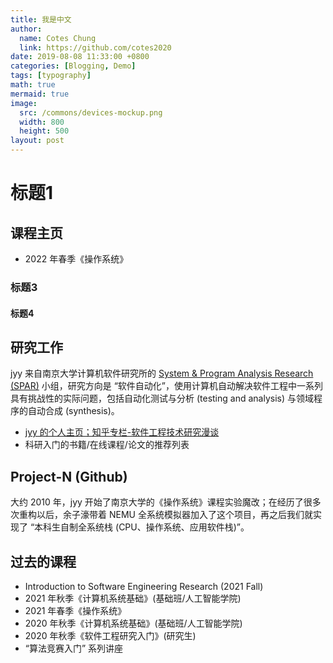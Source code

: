 ```yaml
---
title: 我是中文
author:
  name: Cotes Chung
  link: https://github.com/cotes2020
date: 2019-08-08 11:33:00 +0800
categories: [Blogging, Demo]
tags: [typography]
math: true
mermaid: true
image:
  src: /commons/devices-mockup.png
  width: 800
  height: 500
layout: post
---
```


# 标题1

## 课程主页
- 2022 年春季《操作系统》

### 标题3

#### 标题4

## 研究工作
jyy 来自南京大学计算机软件研究所的 [System & Program Analysis Research (SPAR)](baidu.com) 小组，研究方向是 “软件自动化”，使用计算机自动解决软件工程中一系列具有挑战性的实际问题，包括自动化测试与分析 (testing and analysis) 与领域程序的自动合成 (synthesis)。

- [jyy 的个人主页；知乎专栏-软件工程技术研究漫谈](http://jyywiki.cn/)
- 科研入门的书籍/在线课程/论文的推荐列表

## Project-N (Github)
大约 2010 年，jyy 开始了南京大学的《操作系统》课程实验魔改；在经历了很多次重构以后，余子濠带着 NEMU 全系统模拟器加入了这个项目，再之后我们就实现了 “本科生自制全系统栈 (CPU、操作系统、应用软件栈)”。

## 过去的课程
- Introduction to Software Engineering Research (2021 Fall)
- 2021 年秋季《计算机系统基础》(基础班/人工智能学院)
- 2021 年春季《操作系统》
- 2020 年秋季《计算机系统基础》(基础班/人工智能学院)
- 2020 年秋季《软件工程研究入门》(研究生)
- “算法竞赛入门” 系列讲座